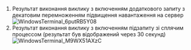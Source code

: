 1. Результат виконання виклику з включенням додаткового запиту з декатовим перемноженням підвищення навантаження на сервер
   ![WindowsTerminal_6putRB5Y08](https://user-images.githubusercontent.com/55840190/210329087-76b7e585-53c1-4cb8-aa0e-36782e3d9350.png)
2. Результат виконання виклику з включенням підзапиту зі сплячим процессом (результат був відображений через 30 секунд)
   ![WindowsTerminal_M9WX51AXzC](https://user-images.githubusercontent.com/55840190/210329110-1f214501-72da-46ed-b58e-37ea1066aa5c.png)
 
